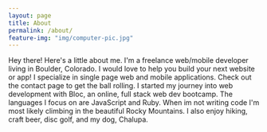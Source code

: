 ```yaml
---
layout: page
title: About
permalink: /about/
feature-img: "img/computer-pic.jpg"
---
```


Hey there!  Here's a little about me.  I'm a freelance web/mobile developer living in Boulder, Colorado.  I would love to help you build your next website or app!  I specialize in single page web and mobile applications.  Check out the contact page to get the ball rolling.  I started my journey into web development with Bloc, an online, full stack web dev bootcamp.  The languages I focus on are JavaScript and Ruby.  When im not writing code I'm most likely climbing in the beautiful Rocky Mountains.  I also enjoy hiking, craft beer, disc golf, and my dog, Chalupa.  

